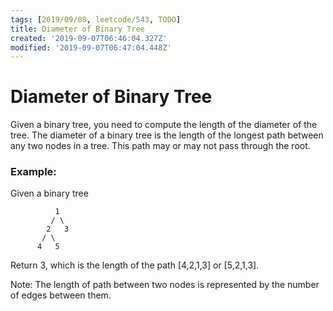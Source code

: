 ```yaml
---
tags: [2019/09/08, leetcode/543, TODO]
title: Diameter of Binary Tree
created: '2019-09-07T06:46:04.327Z'
modified: '2019-09-07T06:47:04.448Z'
---
```


# Diameter of Binary Tree

Given a binary tree, you need to compute the length of the diameter of the tree. The diameter of a binary tree is the length of the longest path between any two nodes in a tree. This path may or may not pass through the root.

### Example:

Given a binary tree

```
          1
         / \
        2   3
       / \
      4   5
```

Return 3, which is the length of the path [4,2,1,3] or [5,2,1,3].

Note: The length of path between two nodes is represented by the number of edges between them.
